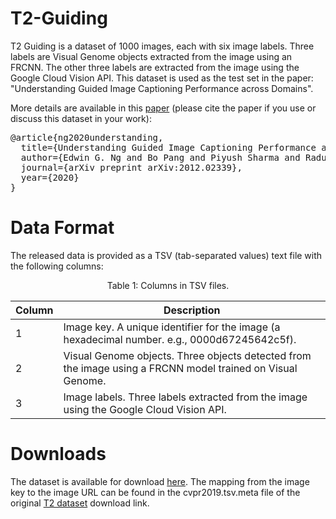 # T2-Guiding

T2 Guiding is a dataset of 1000 images, each with six image labels. Three labels are Visual Genome objects extracted from the image using an FRCNN. The other three labels are extracted from the image using the Google Cloud Vision API. This dataset is used as the test set in the paper: "Understanding Guided Image Captioning Performance across Domains".

More details are available in this <a href="https://arxiv.org/abs/2012.02339">paper</a> (please cite the paper if you use or discuss this dataset in your work):
<div class="highlight highlight-source-shell"><pre>
@article{ng2020understanding,
  title={Understanding Guided Image Captioning Performance across Domains},
  author={Edwin G. Ng and Bo Pang and Piyush Sharma and Radu Soricut},
  journal={arXiv preprint arXiv:2012.02339},
  year={2020}
}
</pre></div>

# Data Format

The released data is provided as a TSV (tab-separated values) text file with the following columns:

<p align='center'>Table 1: Columns in TSV files.</p>

| Column   | Description                                                                                                |
| -------- | ---------------------------------------------------------------------------------------------------------  |
| 1        | Image key. A unique identifier for the image (a hexadecimal number. e.g., 0000d67245642c5f).               |
| 2        | Visual Genome objects. Three objects detected from the image using a FRCNN model trained on Visual Genome. |	
| 3        | Image labels. Three labels extracted from the image using the Google Cloud Vision API.                     |	

# Downloads

The dataset is available for download <a href="https://storage.cloud.google.com/t2-guiding/t2_guiding_set.tsv?_ga=2.140996917.-665667375.1608176209">here</a>. The mapping from the image key to the image URL can be found in the  cvpr2019.tsv.meta file of the original <a href="https://www.conceptualcaptions.com/winners-and-data">T2 dataset</a> download link.
